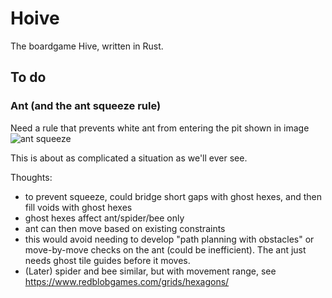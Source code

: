# Hoive
The boardgame Hive, written in Rust.

## To do

### Ant (and the ant squeeze rule)

Need a rule that prevents white ant from entering the pit shown in image
![ant squeeze](/referece/ant_squeeze.jpeg "ant squeeze")

This is about as complicated a situation as we'll ever see.

Thoughts:

* to prevent squeeze, could bridge short gaps with ghost hexes, and then fill voids with ghost hexes
* ghost hexes affect ant/spider/bee only
* ant can then move based on existing constraints
* this would avoid needing to develop "path planning with obstacles" or move-by-move checks on the ant (could be inefficient). The ant just needs ghost tile guides before it moves.
* (Later) spider and bee similar, but with movement range, see https://www.redblobgames.com/grids/hexagons/
